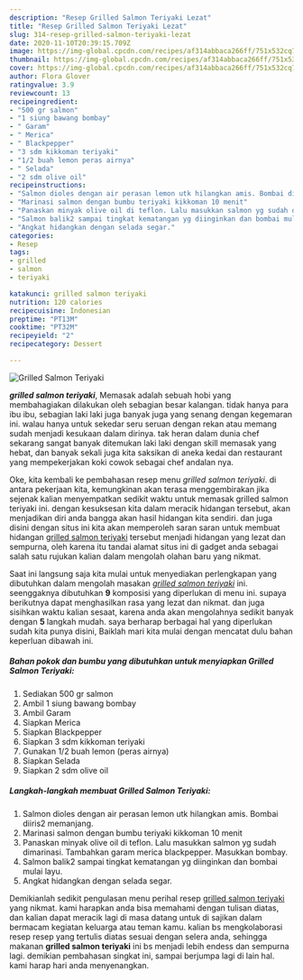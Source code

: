 ```yaml
---
description: "Resep Grilled Salmon Teriyaki Lezat"
title: "Resep Grilled Salmon Teriyaki Lezat"
slug: 314-resep-grilled-salmon-teriyaki-lezat
date: 2020-11-10T20:39:15.709Z
image: https://img-global.cpcdn.com/recipes/af314abbaca266ff/751x532cq70/grilled-salmon-teriyaki-foto-resep-utama.jpg
thumbnail: https://img-global.cpcdn.com/recipes/af314abbaca266ff/751x532cq70/grilled-salmon-teriyaki-foto-resep-utama.jpg
cover: https://img-global.cpcdn.com/recipes/af314abbaca266ff/751x532cq70/grilled-salmon-teriyaki-foto-resep-utama.jpg
author: Flora Glover
ratingvalue: 3.9
reviewcount: 13
recipeingredient:
- "500 gr salmon"
- "1 siung bawang bombay"
- " Garam"
- " Merica"
- " Blackpepper"
- "3 sdm kikkoman teriyaki"
- "1/2 buah lemon peras airnya"
- " Selada"
- "2 sdm olive oil"
recipeinstructions:
- "Salmon dioles dengan air perasan lemon utk hilangkan amis. Bombai diiris2 memanjang."
- "Marinasi salmon dengan bumbu teriyaki kikkoman 10 menit"
- "Panaskan minyak olive oil di teflon. Lalu masukkan salmon yg sudah dimarinasi. Tambahkan garam merica blackpepper. Masukkan bombay."
- "Salmon balik2 sampai tingkat kematangan yg diinginkan dan bombai mulai layu."
- "Angkat hidangkan dengan selada segar."
categories:
- Resep
tags:
- grilled
- salmon
- teriyaki

katakunci: grilled salmon teriyaki 
nutrition: 120 calories
recipecuisine: Indonesian
preptime: "PT13M"
cooktime: "PT32M"
recipeyield: "2"
recipecategory: Dessert

---
```



![Grilled Salmon Teriyaki](https://img-global.cpcdn.com/recipes/af314abbaca266ff/751x532cq70/grilled-salmon-teriyaki-foto-resep-utama.jpg)

<b><i>grilled salmon teriyaki</i></b>, Memasak adalah sebuah hobi yang membahagiakan dilakukan oleh sebagian besar kalangan. tidak hanya para ibu ibu, sebagian laki laki juga banyak juga yang senang dengan kegemaran ini. walau hanya untuk sekedar seru seruan dengan rekan atau memang sudah menjadi kesukaan dalam dirinya. tak heran dalam dunia chef sekarang sangat banyak ditemukan laki laki dengan skill memasak yang hebat, dan banyak sekali juga kita saksikan di aneka kedai dan restaurant yang mempekerjakan koki cowok sebagai chef andalan nya.



Oke, kita kembali ke pembahasan resep menu <i>grilled salmon teriyaki</i>. di antara pekerjaan kita, kemungkinan akan terasa menggembirakan jika sejenak kalian menyempatkan sedikit waktu untuk memasak grilled salmon teriyaki ini. dengan kesuksesan kita dalam meracik hidangan tersebut, akan menjadikan diri anda bangga akan hasil hidangan kita sendiri. dan juga disini dengan situs ini kita akan memperoleh saran saran untuk membuat hidangan <u>grilled salmon teriyaki</u> tersebut menjadi hidangan yang lezat dan sempurna, oleh karena itu tandai alamat situs ini di gadget anda sebagai salah satu rujukan kalian dalam mengolah olahan baru yang nikmat.


Saat ini langsung saja kita mulai untuk menyediakan perlengkapan yang dibutuhkan dalam mengolah masakan <u><i>grilled salmon teriyaki</i></u> ini. seenggaknya dibutuhkan <b>9</b> komposisi yang diperlukan di menu ini. supaya berikutnya dapat menghasilkan rasa yang lezat dan nikmat. dan juga sisihkan waktu kalian sesaat, karena anda akan mengolahnya sedikit banyak dengan <b>5</b> langkah mudah. saya berharap berbagai hal yang diperlukan sudah kita punya disini, Baiklah mari kita mulai dengan mencatat dulu bahan keperluan dibawah ini.

<!--inarticleads1-->

##### Bahan pokok dan bumbu yang dibutuhkan untuk menyiapkan Grilled Salmon Teriyaki:

1. Sediakan 500 gr salmon
1. Ambil 1 siung bawang bombay
1. Ambil  Garam
1. Siapkan  Merica
1. Siapkan  Blackpepper
1. Siapkan 3 sdm kikkoman teriyaki
1. Gunakan 1/2 buah lemon (peras airnya)
1. Siapkan  Selada
1. Siapkan 2 sdm olive oil




<!--inarticleads2-->

##### Langkah-langkah membuat Grilled Salmon Teriyaki:

1. Salmon dioles dengan air perasan lemon utk hilangkan amis. Bombai diiris2 memanjang.
1. Marinasi salmon dengan bumbu teriyaki kikkoman 10 menit
1. Panaskan minyak olive oil di teflon. Lalu masukkan salmon yg sudah dimarinasi. Tambahkan garam merica blackpepper. Masukkan bombay.
1. Salmon balik2 sampai tingkat kematangan yg diinginkan dan bombai mulai layu.
1. Angkat hidangkan dengan selada segar.




Demikianlah sedikit pengulasan menu perihal resep <u>grilled salmon teriyaki</u> yang nikmat. kami harapkan anda bisa memahami dengan tulisan diatas, dan kalian dapat meracik lagi di masa datang untuk di sajikan dalam bermacam kegiatan keluarga atau teman kamu. kalian bs mengkolaborasi resep resep yang tertulis diatas sesuai dengan selera anda, sehingga makanan <b>grilled salmon teriyaki</b> ini bs menjadi lebih endess dan sempurna lagi. demikian pembahasan singkat ini, sampai berjumpa lagi di lain hal. kami harap hari anda menyenangkan.
